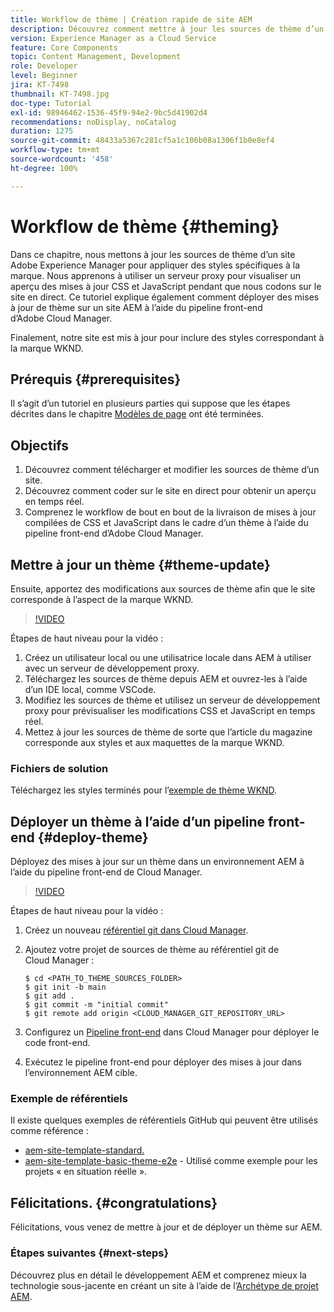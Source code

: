 ```yaml
---
title: Workflow de thème | Création rapide de site AEM
description: Découvrez comment mettre à jour les sources de thème d’un site Adobe Experience Manager pour appliquer des styles spécifiques à la marque. Découvrez comment utiliser un serveur proxy pour afficher un aperçu en direct des mises à jour CSS et JavaScript. Ce tutoriel explique également comment déployer des mises à jour de thème sur un site AEM à l’aide du pipeline front-end d’Adobe Cloud Manager.
version: Experience Manager as a Cloud Service
feature: Core Components
topic: Content Management, Development
role: Developer
level: Beginner
jira: KT-7498
thumbnail: KT-7498.jpg
doc-type: Tutorial
exl-id: 98946462-1536-45f9-94e2-9bc5d41902d4
recommendations: noDisplay, noCatalog
duration: 1275
source-git-commit: 48433a5367c281cf5a1c106b08a1306f1b0e8ef4
workflow-type: tm+mt
source-wordcount: '458'
ht-degree: 100%

---
```


# Workflow de thème {#theming}

Dans ce chapitre, nous mettons à jour les sources de thème d’un site Adobe Experience Manager pour appliquer des styles spécifiques à la marque. Nous apprenons à utiliser un serveur proxy pour visualiser un aperçu des mises à jour CSS et JavaScript pendant que nous codons sur le site en direct. Ce tutoriel explique également comment déployer des mises à jour de thème sur un site AEM à l’aide du pipeline front-end d’Adobe Cloud Manager.

Finalement, notre site est mis à jour pour inclure des styles correspondant à la marque WKND.

## Prérequis {#prerequisites}

Il s’agit d’un tutoriel en plusieurs parties qui suppose que les étapes décrites dans le chapitre [Modèles de page](./page-templates.md) ont été terminées.

## Objectifs

1. Découvrez comment télécharger et modifier les sources de thème d’un site.
1. Découvrez comment coder sur le site en direct pour obtenir un aperçu en temps réel.
1. Comprenez le workflow de bout en bout de la livraison de mises à jour compilées de CSS et JavaScript dans le cadre d’un thème à l’aide du pipeline front-end d’Adobe Cloud Manager.

## Mettre à jour un thème {#theme-update}

Ensuite, apportez des modifications aux sources de thème afin que le site corresponde à l’aspect de la marque WKND.

>[!VIDEO](https://video.tv.adobe.com/v/3453622?quality=12&learn=on&captions=fre_fr)

Étapes de haut niveau pour la vidéo :

1. Créez un utilisateur local ou une utilisatrice locale dans AEM à utiliser avec un serveur de développement proxy.
1. Téléchargez les sources de thème depuis AEM et ouvrez-les à l’aide d’un IDE local, comme VSCode.
1. Modifiez les sources de thème et utilisez un serveur de développement proxy pour prévisualiser les modifications CSS et JavaScript en temps réel.
1. Mettez à jour les sources de thème de sorte que l’article du magazine corresponde aux styles et aux maquettes de la marque WKND.

### Fichiers de solution

Téléchargez les styles terminés pour l’[exemple de thème WKND](assets/theming/WKND-THEME-src-1.1.zip).

## Déployer un thème à l’aide d’un pipeline front-end {#deploy-theme}

Déployez des mises à jour sur un thème dans un environnement AEM à l’aide du pipeline front-end de Cloud Manager.

>[!VIDEO](https://video.tv.adobe.com/v/338722?quality=12&learn=on)

Étapes de haut niveau pour la vidéo :

1. Créez un nouveau [référentiel git dans Cloud Manager](https://experienceleague.adobe.com/docs/experience-manager-cloud-manager/content/managing-code/repositories.html?lang=fr).
1. Ajoutez votre projet de sources de thème au référentiel git de Cloud Manager :

   ```shell
   $ cd <PATH_TO_THEME_SOURCES_FOLDER>
   $ git init -b main
   $ git add .
   $ git commit -m "initial commit"
   $ git remote add origin <CLOUD_MANAGER_GIT_REPOSITORY_URL>
   ```

1. Configurez un [Pipeline front-end](https://experienceleague.adobe.com/docs/experience-manager-cloud-service/implementing/using-cloud-manager/cicd-pipelines/introduction-ci-cd-pipelines.html?lang=fr) dans Cloud Manager pour déployer le code front-end.
1. Exécutez le pipeline front-end pour déployer des mises à jour dans l’environnement AEM cible.

### Exemple de référentiels

Il existe quelques exemples de référentiels GitHub qui peuvent être utilisés comme référence :

* [aem-site-template-standard.](https://github.com/adobe/aem-site-template-standard)
* [aem-site-template-basic-theme-e2e](https://github.com/adobe/aem-site-template-standard-theme-e2e) - Utilisé comme exemple pour les projets « en situation réelle ».

## Félicitations. {#congratulations}

Félicitations, vous venez de mettre à jour et de déployer un thème sur AEM.

### Étapes suivantes {#next-steps}

Découvrez plus en détail le développement AEM et comprenez mieux la technologie sous-jacente en créant un site à l’aide de l’[Archétype de projet AEM](../project-archetype/overview.md).
